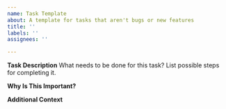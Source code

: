```yaml
---
name: Task Template
about: A template for tasks that aren't bugs or new features
title: ''
labels: ''
assignees: ''

---
```


**Task Description**
What needs to be done for this task? List possible steps for completing it.

**Why Is This Important?**

**Additional Context**
